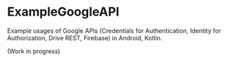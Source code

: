 # ExampleGoogleAPI

Example usages of Google APIs (Credentials for Authentication, Identity for Authorization, Drive REST, Firebase) in Android, Kotlin.

(Work in progress)
